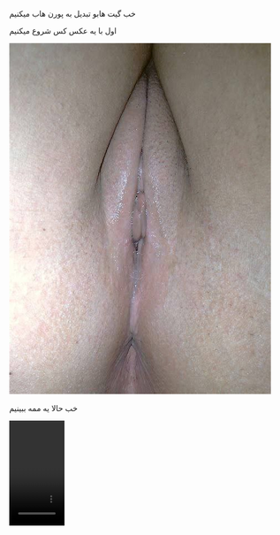 خب گیت هابو تبدیل به پورن هاب میکنیم

اول با یه عکس کس شروع میکنیم

<img src="https://github.com/wnnwybywbywe/hsoebeksosh/raw/main/IMG_20220503_021820_507.jpg">

خب حالا یه ممه ببینیم
 
<html>
<body>

<video controls loop width="100" height="190">
 <source src="https://github.com/wnnwybywbywe/hsoebeksosh/raw/main/IMG_20220422_034438_870.mp4" type="video/m<html>
<body>

<video controls loop width="300" height="190">
 <source src="files/demo.mp4" type="video/mp4">
</video>

</body>
</html>
</video>
